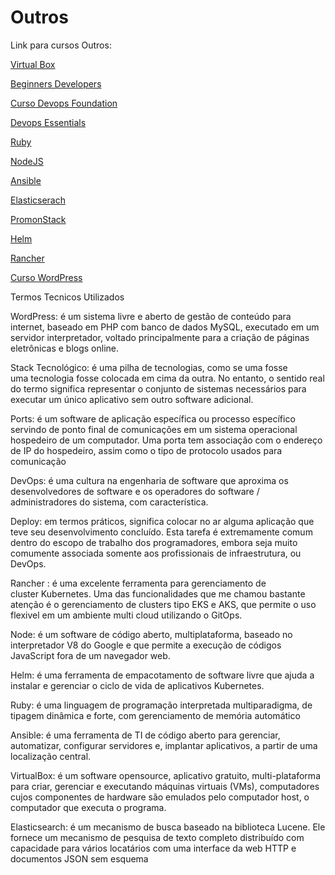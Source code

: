 # Outros 

Link para cursos Outros:

[Virtual Box](https://www.youtube.com/watch?v=_HMe6N5fyQU&list=PLYI3TmXCT9q7Rqt4qtlcE9OEgYav3H_9C)

[Beginners Developers](https://4linux.com.br/cursos/treinamento/beginners-developer/)

[Curso Devops Foundation](https://academy.estabil.is/courses/devops-foundation)

[Devops Essentials](https://4linux.com.br/cursos/treinamento/devops-essentials/)

[Ruby](https://web.digitalinnovation.one/browse?filter=Ruby%20on%20Rails)

[NodeJS](https://web.digitalinnovation.one/browse?filter=Node.js)

[Ansible](https://www.youtube.com/watch?v=Os0Uo5VXxNU&list=PLORF-y_edVoDQnky9u2OgyrfirE1dhutX)

[Elasticserach](https://www.youtube.com/watch?v=n_C2XZBA4pQ&list=PLzWDDw1w8cTRbn6RoHIvwMfdaTdpQk771)

[PromonStack](https://www.youtube.com/watch?v=GPptIhzPBro&t=9s)

[Helm](https://www.youtube.com/watch?v=sItjxM3hYrE)

[Rancher](https://www.youtube.com/watch?v=3RktdDUw4GA)

[Curso WordPress](https://www.youtube.com/watch?v=JPR4OK4c35Q&list=PLHz_AreHm4dmDP_RWdiKekjTEmCuq_MW2)

Termos Tecnicos Utilizados

WordPress: é um sistema livre e aberto de gestão de conteúdo para internet, baseado em PHP com banco de dados MySQL, executado em um servidor interpretador, voltado principalmente para a criação de páginas eletrônicas e blogs online.

Stack Tecnológico: é uma pilha de tecnologias, como se uma fosse uma tecnologia fosse colocada em cima da outra. No entanto, o sentido real do termo significa representar o conjunto de sistemas necessários para executar um único aplicativo sem outro software adicional.

Ports: é um software de aplicação específica ou processo específico servindo de ponto final de comunicações em um sistema operacional hospedeiro de um computador. Uma porta tem associação com o endereço de IP do hospedeiro, assim como o tipo de protocolo usados para comunicação

DevOps: é uma cultura na engenharia de software que aproxima os desenvolvedores de software e os operadores do software / administradores do sistema, com característica.

Deploy: em termos práticos, significa colocar no ar alguma aplicação que teve seu desenvolvimento concluído. Esta tarefa é extremamente comum dentro do escopo de trabalho dos programadores, embora seja muito comumente associada somente aos profissionais de infraestrutura, ou DevOps.

Rancher : é uma excelente ferramenta para gerenciamento de cluster Kubernetes. Uma das funcionalidades que me chamou bastante atenção é o gerenciamento de clusters tipo EKS e AKS, que permite o uso flexivel em um ambiente multi cloud utilizando o GitOps.

Node: é um software de código aberto, multiplataforma, baseado no interpretador V8 do Google e que permite a execução de códigos JavaScript fora de um navegador web. 

Helm: é uma ferramenta de empacotamento de software livre que ajuda a instalar e gerenciar o ciclo de vida de aplicativos Kubernetes.

Ruby: é uma linguagem de programação interpretada multiparadigma, de tipagem dinâmica e forte, com gerenciamento de memória automático

Ansible: é uma ferramenta de TI de código aberto para gerenciar, automatizar, configurar servidores e, implantar aplicativos, a partir de uma localização central. 

VirtualBox: é um software opensource, aplicativo gratuito, multi-plataforma para criar, gerenciar e executando máquinas virtuais (VMs), computadores cujos componentes de hardware são emulados pelo computador host, o computador que executa o programa.

Elasticsearch: é um mecanismo de busca baseado na biblioteca Lucene. Ele fornece um mecanismo de pesquisa de texto completo distribuído com capacidade para vários locatários com uma interface da web HTTP e documentos JSON sem esquema